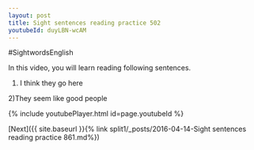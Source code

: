 ```yaml
---
layout: post
title: Sight sentences reading practice 502
youtubeId: duyLBN-wcAM
---
```

 
 
#SightwordsEnglish

In this video, you will learn reading following sentences.

1) I think they go here

2)They seem like good people

 
{% include youtubePlayer.html id=page.youtubeId %}
 
 

[Next]({{ site.baseurl }}{% link  split1/_posts/2016-04-14-Sight sentences reading practice 861.md%})
 
